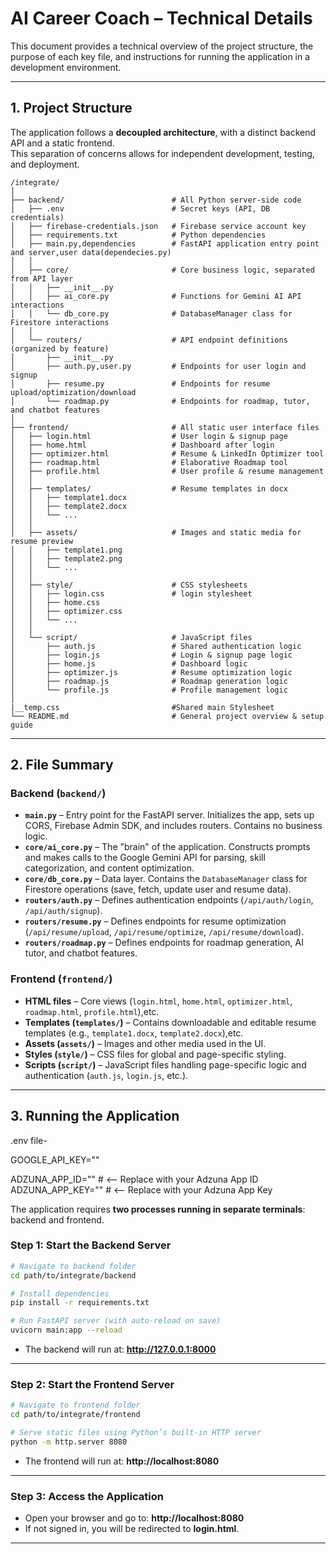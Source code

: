 # AI Career Coach – Technical Details

This document provides a technical overview of the project structure, the purpose of each key file, and instructions for running the application in a development environment.

---

## 1. Project Structure

The application follows a **decoupled architecture**, with a distinct backend API and a static frontend.  
This separation of concerns allows for independent development, testing, and deployment.

```
/integrate/
│
├── backend/                        # All Python server-side code
│   ├── .env                        # Secret keys (API, DB credentials)
│   ├── firebase-credentials.json   # Firebase service account key
│   ├── requirements.txt            # Python dependencies
│   ├── main.py,dependencies        # FastAPI application entry point and server,user data(dependecies.py)
│   │
│   ├── core/                       # Core business logic, separated from API layer
│   │   ├── __init__.py
│   │   ├── ai_core.py              # Functions for Gemini AI API interactions
│   │   └── db_core.py              # DatabaseManager class for Firestore interactions
│   │
│   └── routers/                    # API endpoint definitions (organized by feature)
│       ├── __init__.py
│       ├── auth.py,user.py         # Endpoints for user login and signup
│       ├── resume.py               # Endpoints for resume upload/optimization/download
│       └── roadmap.py              # Endpoints for roadmap, tutor, and chatbot features
│
├── frontend/                       # All static user interface files
│   ├── login.html                  # User login & signup page
│   ├── home.html                   # Dashboard after login
│   ├── optimizer.html              # Resume & LinkedIn Optimizer tool
│   ├── roadmap.html                # Elaborative Roadmap tool
│   ├── profile.html                # User profile & resume management
│   │
│   ├── templates/                  # Resume templates in docx
│   │   ├── template1.docx
│   │   ├── template2.docx
│   │   └── ...
│   │
│   ├── assets/                     # Images and static media for resume preview
│   │   ├── template1.png
│   │   ├── template2.png
│   │   └── ...
│   │
│   ├── style/                      # CSS stylesheets
│   │   ├── login.css               # login stylesheet
│   │   ├── home.css
│   │   ├── optimizer.css
│   │   └── ...
│   │
│   └── script/                     # JavaScript files
│       ├── auth.js                 # Shared authentication logic
│       ├── login.js                # Login & signup page logic
│       ├── home.js                 # Dashboard logic
│       ├── optimizer.js            # Resume optimization logic
│       ├── roadmap.js              # Roadmap generation logic
│       └── profile.js              # Profile management logic
│
|__temp.css                         #Shared main Stylesheet
└── README.md                       # General project overview & setup guide
```

---

## 2. File Summary

### Backend (`backend/`)

- **`main.py`** – Entry point for the FastAPI server. Initializes the app, sets up CORS, Firebase Admin SDK, and includes routers. Contains no business logic.  
- **`core/ai_core.py`** – The "brain" of the application. Constructs prompts and makes calls to the Google Gemini API for parsing, skill categorization, and content optimization.  
- **`core/db_core.py`** – Data layer. Contains the `DatabaseManager` class for Firestore operations (save, fetch, update user and resume data).  
- **`routers/auth.py`** – Defines authentication endpoints (`/api/auth/login`, `/api/auth/signup`).  
- **`routers/resume.py`** – Defines endpoints for resume optimization (`/api/resume/upload`, `/api/resume/optimize`, `/api/resume/download`).  
- **`routers/roadmap.py`** – Defines endpoints for roadmap generation, AI tutor, and chatbot features.  

### Frontend (`frontend/`)

- **HTML files** – Core views (`login.html`, `home.html`, `optimizer.html`, `roadmap.html`, `profile.html`),etc.  
- **Templates (`templates/`)** – Contains downloadable and editable resume templates (e.g., `template1.docx`, `template2.docx`),etc.  
- **Assets (`assets/`)** – Images and other media used in the UI.  
- **Styles (`style/`)** – CSS files for global and page-specific styling.  
- **Scripts (`script/`)** – JavaScript files handling page-specific logic and authentication (`auth.js`, `login.js`, etc.).  

---

## 3. Running the Application


.env file-

GOOGLE_API_KEY=""

ADZUNA_APP_ID=""   # <-- Replace with your Adzuna App ID  
ADZUNA_APP_KEY="" # <-- Replace with your Adzuna App Key

The application requires **two processes running in separate terminals**: backend and frontend.

### Step 1: Start the Backend Server

```bash
# Navigate to backend folder
cd path/to/integrate/backend

# Install dependencies
pip install -r requirements.txt

# Run FastAPI server (with auto-reload on save)
uvicorn main:app --reload
```

- The backend will run at: **http://127.0.0.1:8000**  

---

### Step 2: Start the Frontend Server

```bash
# Navigate to frontend folder
cd path/to/integrate/frontend

# Serve static files using Python’s built-in HTTP server
python -m http.server 8080
```

- The frontend will run at: **http://localhost:8080**  

---

### Step 3: Access the Application

- Open your browser and go to: **http://localhost:8080**  
- If not signed in, you will be redirected to **login.html**.  

---

